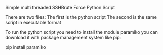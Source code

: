 Simple multi threaded SSHBrute Force Python Script

There are two files:
The first is the python script
The second is the same script in executable format

To run the python script you need to install the module paramiko
you can download it with package management system like pip:

pip install paramiko
